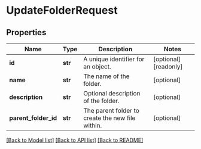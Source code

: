 # UpdateFolderRequest


## Properties
Name | Type | Description | Notes
------------ | ------------- | ------------- | -------------
**id** | **str** | A unique identifier for an object. | [optional] [readonly] 
**name** | **str** | The name of the folder. | [optional] 
**description** | **str** | Optional description of the folder. | [optional] 
**parent_folder_id** | **str** | The parent folder to create the new file within. | [optional] 

[[Back to Model list]](../../README.md#documentation-for-models) [[Back to API list]](../../README.md#documentation-for-api-endpoints) [[Back to README]](../../README.md)


